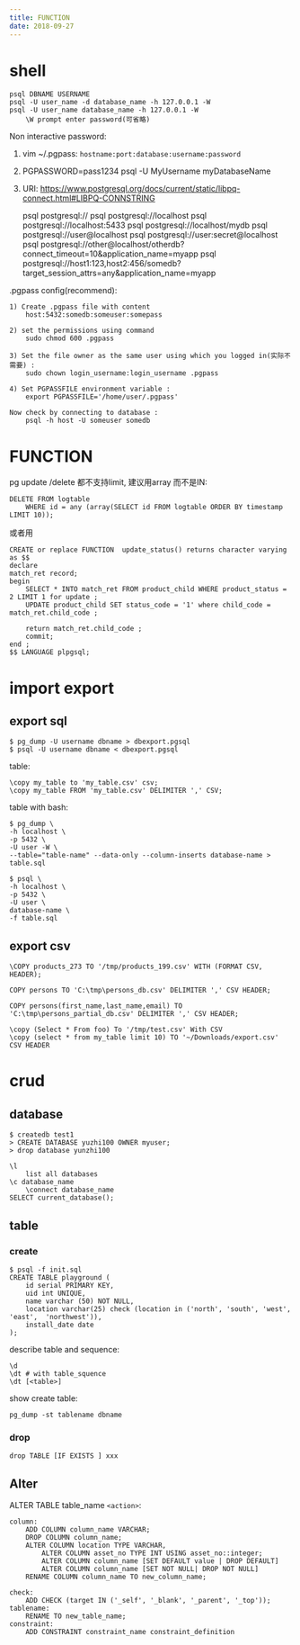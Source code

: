```yaml
---
title: FUNCTION
date: 2018-09-27
---
```

# shell
    psql DBNAME USERNAME
    psql -U user_name -d database_name -h 127.0.0.1 -W
    psql -U user_name database_name -h 127.0.0.1 -W
        \W prompt enter password(可省略)

Non interactive password:

1. vim ~/.pgpass:
    `hostname:port:database:username:password`
2. PGPASSWORD=pass1234 psql -U MyUsername myDatabaseName
3. URI: https://www.postgresql.org/docs/current/static/libpq-connect.html#LIBPQ-CONNSTRING


    psql postgresql://
    psql postgresql://localhost
    psql postgresql://localhost:5433
    psql postgresql://localhost/mydb
    psql postgresql://user@localhost
    psql postgresql://user:secret@localhost
    psql postgresql://other@localhost/otherdb?connect_timeout=10&application_name=myapp
    psql postgresql://host1:123,host2:456/somedb?target_session_attrs=any&application_name=myapp

.pgpass config(recommend):

    1) Create .pgpass file with content
        host:5432:somedb:someuser:somepass

    2) set the permissions using command
        sudo chmod 600 .pgpass

    3) Set the file owner as the same user using which you logged in(实际不需要) :
        sudo chown login_username:login_username .pgpass

    4) Set PGPASSFILE environment variable :
        export PGPASSFILE='/home/user/.pgpass'

    Now check by connecting to database :
        psql -h host -U someuser somedb



# FUNCTION
pg update /delete 都不支持limit, 建议用array 而不是IN:

    DELETE FROM logtable 
        WHERE id = any (array(SELECT id FROM logtable ORDER BY timestamp LIMIT 10));

或者用

    CREATE or replace FUNCTION  update_status() returns character varying as $$
    declare
    match_ret record;
    begin
        SELECT * INTO match_ret FROM product_child WHERE product_status = 2 LIMIT 1 for update ;
        UPDATE product_child SET status_code = '1' where child_code = match_ret.child_code ;

        return match_ret.child_code ;
        commit;
    end ;
    $$ LANGUAGE plpgsql;

# import export

## export sql

    $ pg_dump -U username dbname > dbexport.pgsql
    $ psql -U username dbname < dbexport.pgsql

table:

    \copy my_table to 'my_table.csv' csv;
    \copy my_table FROM 'my_table.csv' DELIMITER ',' CSV;

table with bash:

    $ pg_dump \
    -h localhost \
    -p 5432 \
    -U user -W \
    --table="table-name" --data-only --column-inserts database-name > table.sql

    $ psql \
    -h localhost \
    -p 5432 \
    -U user \
    database-name \
    -f table.sql

## export csv

    \COPY products_273 TO '/tmp/products_199.csv' WITH (FORMAT CSV, HEADER);

    COPY persons TO 'C:\tmp\persons_db.csv' DELIMITER ',' CSV HEADER;

    COPY persons(first_name,last_name,email) TO 'C:\tmp\persons_partial_db.csv' DELIMITER ',' CSV HEADER;

    \copy (Select * From foo) To '/tmp/test.csv' With CSV
    \copy (select * from my_table limit 10) TO '~/Downloads/export.csv' CSV HEADER

# crud
## database

    $ createdb test1
    > CREATE DATABASE yuzhi100 OWNER myuser;
    > drop database yunzhi100

    \l
        list all databases
    \c database_name
        \connect database_name
    SELECT current_database();


## table

### create

    $ psql -f init.sql
    CREATE TABLE playground (
        id serial PRIMARY KEY,
        uid int UNIQUE,
        name varchar (50) NOT NULL,
        location varchar(25) check (location in ('north', 'south', 'west', 'east',  'northwest')),
        install_date date
    );

describe table and sequence:

    \d
    \dt # with table_squence
    \dt [<table>]

show create table:

    pg_dump -st tablename dbname

### drop

    drop TABLE [IF EXISTS ] xxx

## Alter
ALTER TABLE table_name `<action>`:

    column:
        ADD COLUMN column_name VARCHAR;
        DROP COLUMN column_name;
        ALTER COLUMN location TYPE VARCHAR,
            ALTER COLUMN asset_no TYPE INT USING asset_no::integer;
            ALTER COLUMN column_name [SET DEFAULT value | DROP DEFAULT]
            ALTER COLUMN column_name [SET NOT NULL| DROP NOT NULL]
        RENAME COLUMN column_name TO new_column_name;

    check:
        ADD CHECK (target IN ('_self', '_blank', '_parent', '_top'));
    tablename:
        RENAME TO new_table_name;
    constraint:
        ADD CONSTRAINT constraint_name constraint_definition
